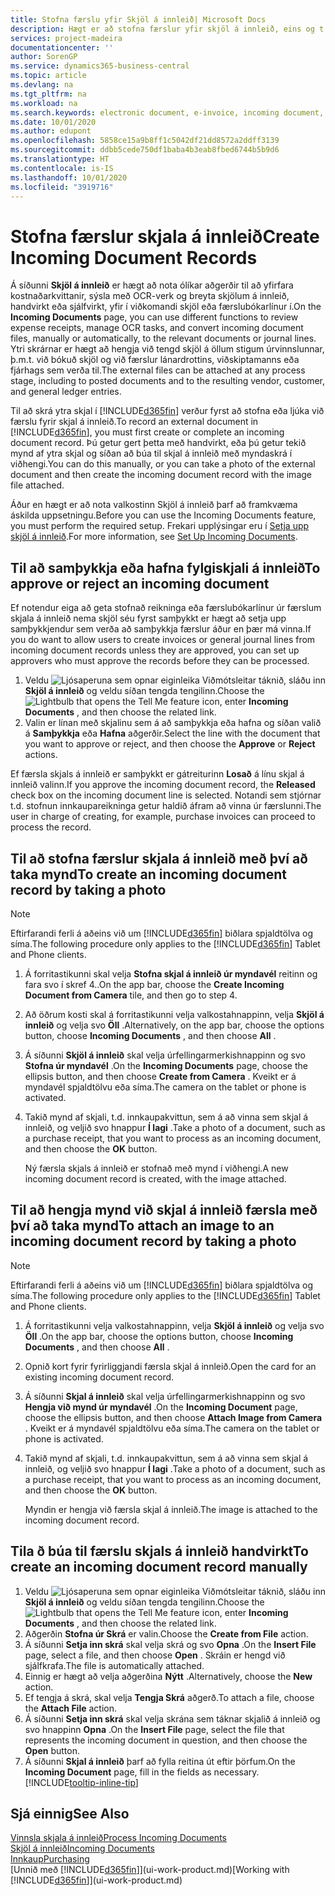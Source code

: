 ```yaml
---
title: Stofna færslu yfir Skjöl á innleið| Microsoft Docs
description: Hægt er að stofna færslur yfir skjöl á innleið, eins og t.d. rafræna reikninga, og stjórna OCR-verkum, netviðskiptum og skjalaskiptum.
services: project-madeira
documentationcenter: ''
author: SorenGP
ms.service: dynamics365-business-central
ms.topic: article
ms.devlang: na
ms.tgt_pltfrm: na
ms.workload: na
ms.search.keywords: electronic document, e-invoice, incoming document, OCR, ecommerce, document exchange, import invoice
ms.date: 10/01/2020
ms.author: edupont
ms.openlocfilehash: 5858ce15a9b8ff1c5042df21dd8572a2ddff3139
ms.sourcegitcommit: ddbb5cede750df1baba4b3eab8fbed6744b5b9d6
ms.translationtype: HT
ms.contentlocale: is-IS
ms.lasthandoff: 10/01/2020
ms.locfileid: "3919716"
---
```

# <a name="create-incoming-document-records"></a><span data-ttu-id="84ec7-103">Stofna færslur skjala á innleið</span><span class="sxs-lookup"><span data-stu-id="84ec7-103">Create Incoming Document Records</span></span>
<span data-ttu-id="84ec7-104">Á síðunni **Skjöl á innleið** er hægt að nota ólíkar aðgerðir til að yfirfara kostnaðarkvittanir, sýsla með OCR-verk og breyta skjölum á innleið, handvirkt eða sjálfvirkt, yfir í viðkomandi skjöl eða færslubókarlínur í.</span><span class="sxs-lookup"><span data-stu-id="84ec7-104">On the **Incoming Documents** page, you can use different functions to review expense receipts, manage OCR tasks, and convert incoming document files, manually or automatically, to the relevant documents or journal lines.</span></span> <span data-ttu-id="84ec7-105">Ytri skrárnar er hægt að hengja við tengd skjöl á öllum stigum úrvinnslunnar, þ.m.t. við bókuð skjöl og við færslur lánardrottins, viðskiptamanns eða fjárhags sem verða til.</span><span class="sxs-lookup"><span data-stu-id="84ec7-105">The external files can be attached at any process stage, including to posted documents and to the resulting vendor, customer, and general ledger entries.</span></span>

<span data-ttu-id="84ec7-106">Til að skrá ytra skjal í [!INCLUDE[d365fin](includes/d365fin_md.md)] verður fyrst að stofna eða ljúka við færslu fyrir skjal á innleið.</span><span class="sxs-lookup"><span data-stu-id="84ec7-106">To record an external document in [!INCLUDE[d365fin](includes/d365fin_md.md)], you must first create or complete an incoming document record.</span></span> <span data-ttu-id="84ec7-107">Þú getur gert þetta með handvirkt, eða þú getur tekið mynd af ytra skjal og síðan að búa til skjal á innleið með myndaskrá í viðhengi.</span><span class="sxs-lookup"><span data-stu-id="84ec7-107">You can do this manually, or you can take a photo of the external document and then create the incoming document record with the image file attached.</span></span>

<span data-ttu-id="84ec7-108">Áður en hægt er að nota valkostinn Skjöl á innleið þarf að framkvæma áskilda uppsetningu.</span><span class="sxs-lookup"><span data-stu-id="84ec7-108">Before you can use the Incoming Documents feature, you must perform the required setup.</span></span> <span data-ttu-id="84ec7-109">Frekari upplýsingar eru í [Setja upp skjöl á innleið](across-how-setup-income-documents.md).</span><span class="sxs-lookup"><span data-stu-id="84ec7-109">For more information, see [Set Up Incoming Documents](across-how-setup-income-documents.md).</span></span>

## <a name="to-approve-or-reject-an-incoming-document"></a><span data-ttu-id="84ec7-110">Til að samþykkja eða hafna fylgiskjali á innleið</span><span class="sxs-lookup"><span data-stu-id="84ec7-110">To approve or reject an incoming document</span></span>
<span data-ttu-id="84ec7-111">Ef notendur eiga að geta stofnað reikninga eða færslubókarlínur úr færslum skjala á innleið nema skjöl séu fyrst samþykkt er hægt að setja upp samþykkjendur sem verða að samþykkja færslur áður en þær má vinna.</span><span class="sxs-lookup"><span data-stu-id="84ec7-111">If you do want to allow users to create invoices or general journal lines from incoming document records unless they are approved, you can set up approvers who must approve the records before they can be processed.</span></span>

1. <span data-ttu-id="84ec7-112">Veldu ![Ljósaperuna sem opnar eiginleika Viðmótsleitar](media/ui-search/search_small.png "Segðu mér hvað þú vilt gera") táknið, sláðu inn **Skjöl á innleið** og veldu síðan tengda tengilinn.</span><span class="sxs-lookup"><span data-stu-id="84ec7-112">Choose the ![Lightbulb that opens the Tell Me feature](media/ui-search/search_small.png "Tell me what you want to do") icon, enter **Incoming Documents** , and then choose the related link.</span></span>
2. <span data-ttu-id="84ec7-113">Valin er línan með skjalinu sem á að samþykkja eða hafna og síðan valið á **Samþykkja** eða **Hafna** aðgerðir.</span><span class="sxs-lookup"><span data-stu-id="84ec7-113">Select the line with the document that you want to approve or reject, and then choose the **Approve** or **Reject** actions.</span></span>

<span data-ttu-id="84ec7-114">Ef færsla skjals á innleið er samþykkt er gátreiturinn **Losað** á línu skjal á innleið valinn.</span><span class="sxs-lookup"><span data-stu-id="84ec7-114">If you approve the incoming document record, the **Released** check box on the incoming document line is selected.</span></span> <span data-ttu-id="84ec7-115">Notandi sem stjórnar t.d. stofnun innkaupareikninga getur haldið áfram að vinna úr færslunni.</span><span class="sxs-lookup"><span data-stu-id="84ec7-115">The user in charge of creating, for example, purchase invoices can proceed to process the record.</span></span>

## <a name="to-create-an-incoming-document-record-by-taking-a-photo"></a><span data-ttu-id="84ec7-116">Til að stofna færslur skjala á innleið með því að taka mynd</span><span class="sxs-lookup"><span data-stu-id="84ec7-116">To create an incoming document record by taking a photo</span></span>
> [!NOTE]  
>   <span data-ttu-id="84ec7-117">Eftirfarandi ferli á aðeins við um [!INCLUDE[d365fin](includes/d365fin_md.md)] biðlara spjaldtölva og síma.</span><span class="sxs-lookup"><span data-stu-id="84ec7-117">The following procedure only applies to the [!INCLUDE[d365fin](includes/d365fin_md.md)] Tablet and Phone clients.</span></span>

1. <span data-ttu-id="84ec7-118">Á forritastikunni skal velja **Stofna skjal á innleið úr myndavél** reitinn og fara svo í skref 4..</span><span class="sxs-lookup"><span data-stu-id="84ec7-118">On the app bar, choose the **Create Incoming Document from Camera** tile, and then go to step 4.</span></span>
2. <span data-ttu-id="84ec7-119">Að öðrum kosti skal á forritastikunni velja valkostahnappinn, velja **Skjöl á innleið** og velja svo **Öll** .</span><span class="sxs-lookup"><span data-stu-id="84ec7-119">Alternatively, on the app bar, choose the options button, choose **Incoming Documents** , and then choose **All** .</span></span>
3. <span data-ttu-id="84ec7-120">Á síðunni **Skjöl á innleið** skal velja úrfellingarmerkishnappinn og svo **Stofna úr myndavél** .</span><span class="sxs-lookup"><span data-stu-id="84ec7-120">On the **Incoming Documents** page, choose the ellipsis button, and then choose **Create from Camera** .</span></span> <span data-ttu-id="84ec7-121">Kveikt er á myndavél spjaldtölvu eða síma.</span><span class="sxs-lookup"><span data-stu-id="84ec7-121">The camera on the tablet or phone is activated.</span></span>
4. <span data-ttu-id="84ec7-122">Takið mynd af skjali, t.d. innkaupakvittun, sem á að vinna sem skjal á innleið, og veljið svo hnappur **Í lagi** .</span><span class="sxs-lookup"><span data-stu-id="84ec7-122">Take a photo of a document, such as a purchase receipt, that you want to process as an incoming document, and then choose the **OK** button.</span></span>

    <span data-ttu-id="84ec7-123">Ný færsla skjals á innleið er stofnað með mynd í viðhengi.</span><span class="sxs-lookup"><span data-stu-id="84ec7-123">A new incoming document record is created, with the image attached.</span></span>

## <a name="to-attach-an-image-to-an-incoming-document-record-by-taking-a-photo"></a><span data-ttu-id="84ec7-124">Til að hengja mynd við skjal á innleið færsla með því að taka mynd</span><span class="sxs-lookup"><span data-stu-id="84ec7-124">To attach an image to an incoming document record by taking a photo</span></span>
> [!NOTE]  
>   <span data-ttu-id="84ec7-125">Eftirfarandi ferli á aðeins við um [!INCLUDE[d365fin](includes/d365fin_md.md)] biðlara spjaldtölva og síma.</span><span class="sxs-lookup"><span data-stu-id="84ec7-125">The following procedure only applies to the [!INCLUDE[d365fin](includes/d365fin_md.md)] Tablet and Phone clients.</span></span>

1. <span data-ttu-id="84ec7-126">Á forritastikunni velja valkostahnappinn, velja **Skjöl á innleið** og velja svo **Öll** .</span><span class="sxs-lookup"><span data-stu-id="84ec7-126">On the app bar, choose the options button, choose **Incoming Documents** , and then choose **All** .</span></span>
2. <span data-ttu-id="84ec7-127">Opnið kort fyrir fyrirliggjandi færsla skjal á innleið.</span><span class="sxs-lookup"><span data-stu-id="84ec7-127">Open the card for an existing incoming document record.</span></span>
3. <span data-ttu-id="84ec7-128">Á síðunni **Skjal á innleið** skal velja úrfellingarmerkishnappinn og svo **Hengja við mynd úr myndavél** .</span><span class="sxs-lookup"><span data-stu-id="84ec7-128">On the **Incoming Document** page, choose the ellipsis button, and then choose **Attach Image from Camera** .</span></span> <span data-ttu-id="84ec7-129">Kveikt er á myndavél spjaldtölvu eða síma.</span><span class="sxs-lookup"><span data-stu-id="84ec7-129">The camera on the tablet or phone is activated.</span></span>
4. <span data-ttu-id="84ec7-130">Takið mynd af skjali, t.d. innkaupakvittun, sem á að vinna sem skjal á innleið, og veljið svo hnappur **Í lagi** .</span><span class="sxs-lookup"><span data-stu-id="84ec7-130">Take a photo of a document, such as a purchase receipt, that you want to process as an incoming document, and then choose the **OK** button.</span></span>

    <span data-ttu-id="84ec7-131">Myndin er hengja við færsla skjal á innleið.</span><span class="sxs-lookup"><span data-stu-id="84ec7-131">The image is attached to the incoming document record.</span></span>

## <a name="to-create-an-incoming-document-record-manually"></a><span data-ttu-id="84ec7-132">Tila ð búa til færslu skjals á innleið handvirkt</span><span class="sxs-lookup"><span data-stu-id="84ec7-132">To create an incoming document record manually</span></span>
1. <span data-ttu-id="84ec7-133">Veldu ![Ljósaperuna sem opnar eiginleika Viðmótsleitar](media/ui-search/search_small.png "Segðu mér hvað þú vilt gera") táknið, sláðu inn **Skjöl á innleið** og veldu síðan tengda tengilinn.</span><span class="sxs-lookup"><span data-stu-id="84ec7-133">Choose the ![Lightbulb that opens the Tell Me feature](media/ui-search/search_small.png "Tell me what you want to do") icon, enter **Incoming Documents** , and then choose the related link.</span></span>
2. <span data-ttu-id="84ec7-134">Aðgerðin **Stofna úr Skrá** er valin.</span><span class="sxs-lookup"><span data-stu-id="84ec7-134">Choose the **Create from File** action.</span></span>  
3. <span data-ttu-id="84ec7-135">Á síðunni **Setja inn skrá** skal velja skrá og svo **Opna** .</span><span class="sxs-lookup"><span data-stu-id="84ec7-135">On the **Insert File** page, select a file, and then choose **Open** .</span></span> <span data-ttu-id="84ec7-136">Skráin er hengd við sjálfkrafa.</span><span class="sxs-lookup"><span data-stu-id="84ec7-136">The file is automatically attached.</span></span>
4. <span data-ttu-id="84ec7-137">Einnig er hægt að velja aðgerðina **Nýtt** .</span><span class="sxs-lookup"><span data-stu-id="84ec7-137">Alternatively, choose the **New** action.</span></span>
5. <span data-ttu-id="84ec7-138">Ef tengja á skrá, skal velja **Tengja Skrá** aðgerð.</span><span class="sxs-lookup"><span data-stu-id="84ec7-138">To attach a file, choose the **Attach File** action.</span></span>
6. <span data-ttu-id="84ec7-139">Á síðunni **Setja inn skrá** skal velja skrána sem táknar skjalið á innleið og svo hnappinn **Opna** .</span><span class="sxs-lookup"><span data-stu-id="84ec7-139">On the **Insert File** page, select the file that represents the incoming document in question, and then choose the **Open** button.</span></span>
7. <span data-ttu-id="84ec7-140">Á síðunni **Skjal á innleið** þarf að fylla reitina út eftir þörfum.</span><span class="sxs-lookup"><span data-stu-id="84ec7-140">On the **Incoming Document** page, fill in the fields as necessary.</span></span> [!INCLUDE[tooltip-inline-tip](includes/tooltip-inline-tip_md.md)]

## <a name="see-also"></a><span data-ttu-id="84ec7-141">Sjá einnig</span><span class="sxs-lookup"><span data-stu-id="84ec7-141">See Also</span></span>
[<span data-ttu-id="84ec7-142">Vinnsla skjala á innleið</span><span class="sxs-lookup"><span data-stu-id="84ec7-142">Process Incoming Documents</span></span>](across-process-income-documents.md)  
[<span data-ttu-id="84ec7-143">Skjöl á innleið</span><span class="sxs-lookup"><span data-stu-id="84ec7-143">Incoming Documents</span></span>](across-income-documents.md)  
[<span data-ttu-id="84ec7-144">Innkaup</span><span class="sxs-lookup"><span data-stu-id="84ec7-144">Purchasing</span></span>](purchasing-manage-purchasing.md)  
<span data-ttu-id="84ec7-145">[Unnið með [!INCLUDE[d365fin](includes/d365fin_md.md)]](ui-work-product.md)</span><span class="sxs-lookup"><span data-stu-id="84ec7-145">[Working with [!INCLUDE[d365fin](includes/d365fin_md.md)]](ui-work-product.md)</span></span>
